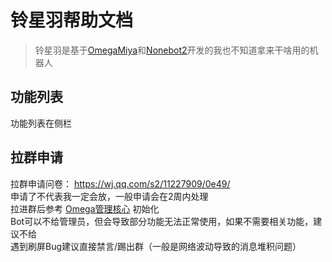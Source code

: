 # 铃星羽帮助文档
>铃星羽是基于[OmegaMiya](https://github.com/Ailitonia/omega-miya)和[Nonebot2](https://github.com/nonebot/nonebot2)开发的我也不知道拿来干啥用的机器人

## 功能列表
功能列表在侧栏

## 拉群申请
拉群申请问卷： <https://wj.qq.com/s2/11227909/0e49/><br/>
申请了不代表我一定会放，一般申请会在2周内处理<br/>
拉进群后参考 [Omega管理核心](omega_miya/omega_manager.md) 初始化<br/>
Bot可以不给管理员，但会导致部分功能无法正常使用，如果不需要相关功能，建议不给<br/>
遇到刷屏Bug建议直接禁言/踢出群（一般是网络波动导致的消息堆积问题）